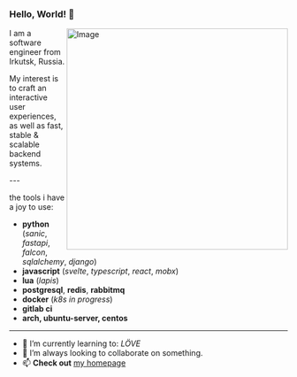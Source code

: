 ### Hello, World! 👋
<img src="https://raw.githubusercontent.com/MicaelliMedeiros/micaellimedeiros/master/image/computer-illustration.png" min-width="400px" max-width="400px" width="400px" align="right" alt="Image">
<p align="left">
I am a software engineer from Irkutsk, Russia.


My interest is to craft an interactive user experiences, as well as fast, stable & scalable backend systems.

</p>
---

the tools i have a joy to use:

- __python__ (*sanic*, *fastapi*, *falcon*, *sqlalchemy*, *django*)
- __javascript__ (*svelte*, *typescript*, *react*, *mobx*)
- __lua__ (*lapis*)
- __postgresql__, __redis__, __rabbitmq__
- __docker__ (*k8s in progress*)
- __gitlab ci__
- __arch, ubuntu-server, centos__

---

- 🌱 I’m currently learning to: *LÖVE*
- 👯 I’m always looking to collaborate on something.
- 📫 __Check out__ [my homepage](https://oschepkov.ru)
